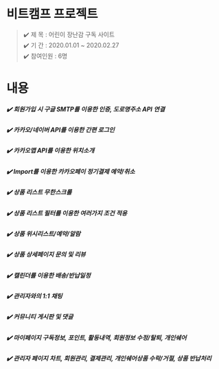 # 비트캠프 프로젝트
> ✔️ 제   목 : 어린이 장난감 구독 사이트 <br>
> ✔️ 기   간 : 2020.01.01 ~ 2020.02.27 <br>
> ✔️ 참여인원 : 6명 <br>
 
# 내용
##### ✔️ 회원가입 시 구글 SMTP를 이용한 인증, 도로명주소 API 연결
##### ✔️ 카카오/네이버 API를 이용한 간편 로그인
##### ✔️ 카카오맵 API를 이용한 위치소개
##### ✔️ Import를 이용한 카카오페이 정기결제 예약/취소
##### ✔️ 상품 리스트 무한스크롤
##### ✔️ 상품 리스트 필터를 이용한 여러가지 조건 적용
##### ✔️ 상품 위시리스트/예약/알람
##### ✔️ 상품 상세페이지 문의 및 리뷰
##### ✔️ 캘린더를 이용한 배송/반납일정
##### ✔️ 관리자와의 1:1 채팅
##### ✔️ 커뮤니티 게시판 및 댓글
##### ✔️ 마이페이지 구독정보, 포인트, 활동내역, 회원정보 수정/탈퇴, 개인쉐어
##### ✔️ 관리자 페이지 차트, 회원관리, 결제관리, 개인쉐어상품 수락/거절, 상품 반납처리
